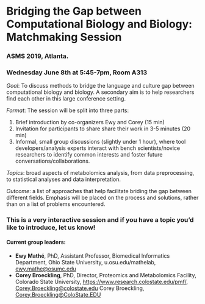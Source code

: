 # Bridging the Gap between Computational Biology and Biology: Matchmaking Session
### ASMS 2019, Atlanta.
### Wednesday June 8th at 5:45-7pm, Room A313

*Goal*: To discuss methods to bridge the language and culture gap between computational biology and biology.  A secondary aim is to help researchers find each other in this large conference setting. 

*Format*: The session will be split into three parts: 
  1) Brief introduction by co-organizers Ewy and Corey (15 min)
  2) Invitation for participants to share share their work in 3-5 minutes (20 min) 
  3) Informal, small group discussions (slightly under 1 hour), where tool developers/analysis experts interact with bench scientists/novice researchers to identify common interests and foster future conversations/collaborations.  

*Topics*: broad aspects of metabolomics analysis, from data preprocessing, to statistical analyses and data interpretation.

*Outcome*: a list of approaches that help facilitate briding the gap between different fields. Emphasis will be placed on the process and solutions, rather than on a list of problems encountered.


### This is a very interactive session and if you have a topic you’d like to introduce, let us know!

#### Current group leaders:
* **Ewy Mathé**, PhD, Assistant Professor, Biomedical Informatics Department, Ohio State University, u.osu.edu/mathelab, ewy.mathe@osumc.edu
* **Corey Broeckling**, PhD, Director, Proteomics and Metabolomics Facility, Colorado State University, https://www.research.colostate.edu/pmf/, Corey.Broeckling@colostate.edu
Corey Broeckling, Corey.Broeckling@ColoState.EDU


